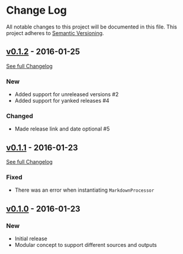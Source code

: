 # Change Log
All notable changes to this project will be documented in this file.
This project adheres to [Semantic Versioning](http://semver.org/).

## [v0.1.2](https://github.com/Syonix/changelog-viewer/releases/tag/v0.1.2) - 2016-01-25
[See full Changelog](https://github.com/Syonix/monolog-viewer/compare/v0.1.1...v0.1.2)
### New
- Added support for unreleased versions #2
- Added support for yanked releases #4

### Changed
- Made release link and date optional #5

## [v0.1.1](https://github.com/Syonix/changelog-viewer/releases/tag/v0.1.1) - 2016-01-23
[See full Changelog](https://github.com/Syonix/monolog-viewer/compare/v0.1.0...v0.1.1)

### Fixed
- There was an error when instantiating `MarkdownProcessor`

## [v0.1.0](https://github.com/Syonix/changelog-viewer/releases/tag/v0.1.0) - 2016-01-23

### New
- Initial release
- Modular concept to support different sources and outputs
